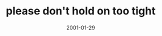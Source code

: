 ---
layout: base.njk
title : 'please don&#39;t hold on too tight' 
view_title : 'please don&#39;t hold on too tight' 
year : '2001' 
date : '2001-01-29' 
img_file : '/drawing/holdtight.png' 
html_file : 'holdtight' 
next_html : 'foundyou.html' 
year_order : '14' 
permalink : "title/{{html_file}}.html"
---